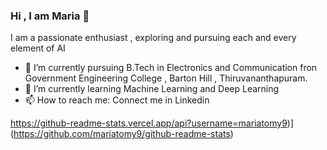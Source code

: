 ### Hi , I am Maria  👋

I am a passionate enthusiast , exploring and pursuing each and every element of AI 

- 🔭 I’m currently pursuing B.Tech in Electronics and Communication fron Government Engineering College , Barton Hill , Thiruvananthapuram.
- 🌱 I’m currently learning Machine Learning and Deep Learning  
- 📫 How to reach me: Connect me in Linkedin


https://github-readme-stats.vercel.app/api?username=mariatomy9)](https://github.com/mariatomy9/github-readme-stats)

